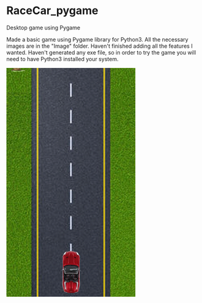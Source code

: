 # RaceCar_pygame
Desktop game using Pygame


Made a basic game using Pygame library for Python3. All the necessary images are in the "Image" folder. Haven't finished 
adding all the features I wanted. Haven't generated any exe file, so in order to try the game you will need to have Python3 
installed your system.


![Demo](image/Demo.gif)
